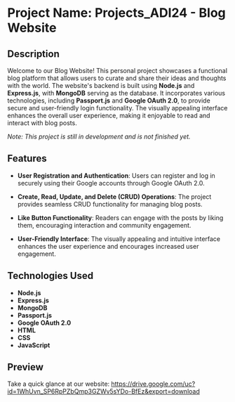 # Project Name: Projects_ADI24 - Blog Website

## Description

Welcome to our Blog Website! This personal project showcases a functional blog platform that allows users to curate and share their ideas and thoughts with the world. The website's backend is built using **Node.js** and **Express.js**, with **MongoDB** serving as the database. It incorporates various technologies, including **Passport.js** and **Google OAuth 2.0**, to provide secure and user-friendly login functionality. The visually appealing interface enhances the overall user experience, making it enjoyable to read and interact with blog posts.

*Note: This project is still in development and is not finished yet.*

## Features

- **User Registration and Authentication**: Users can register and log in securely using their Google accounts through Google OAuth 2.0.

- **Create, Read, Update, and Delete (CRUD) Operations**: The project provides seamless CRUD functionality for managing blog posts.

- **Like Button Functionality**: Readers can engage with the posts by liking them, encouraging interaction and community engagement.

- **User-Friendly Interface**: The visually appealing and intuitive interface enhances the user experience and encourages increased user engagement.

## Technologies Used

- **Node.js**
- **Express.js**
- **MongoDB**
- **Passport.js**
- **Google OAuth 2.0**
- **HTML**
- **CSS**
- **JavaScript**

## Preview

Take a quick glance at our website: https://drive.google.com/uc?id=1WhUvn_SP6RpPZbQmp3GZWv5sYDo-BfEz&export=download
